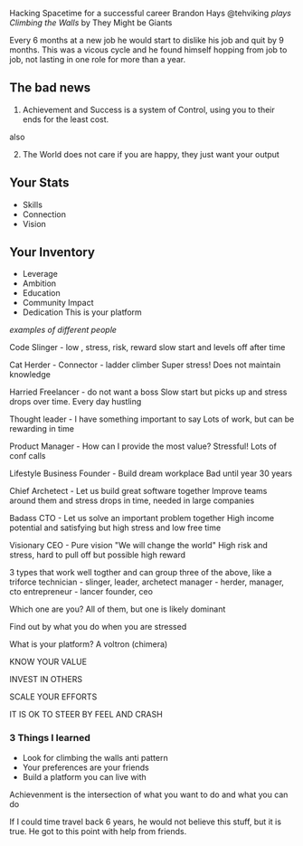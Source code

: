Hacking Spacetime for a successful career
Brandon Hays @tehviking
*plays Climbing the Walls* by They Might be Giants

Every 6 months at a new job he would start to dislike his job and quit by 9 months.  This was a vicous cycle and he found himself hopping from job to job, not lasting in one role for more than a year.

## The bad news

1) Achievement and Success is a system of Control, using you to their ends for the least cost.

also

2) The World does not care if you are happy, they just want your output

## Your Stats
* Skills
* Connection
* Vision

## Your Inventory
* Leverage
* Ambition
* Education
* Community Impact
* Dedication
This is your platform

*examples of different people*

Code Slinger -  low , stress, risk, reward
slow start and levels off after time

Cat Herder - Connector - ladder climber
Super stress! Does not maintain knowledge

Harried Freelancer - do not want a boss
Slow start but picks up and stress drops over time.  Every day hustling

Thought leader - I have something important to say
Lots of work, but can be rewarding in time

Product Manager - How can I provide the most value?
Stressful! Lots of conf calls

Lifestyle Business Founder - Build dream workplace
Bad until year 30 years

Chief Archetect - Let us build great software together
Improve teams around them and stress drops in time, needed in large companies

Badass CTO - Let us solve an important problem together
High income potential and satisfying but high stress and low free time

Visionary CEO - Pure vision "We will change the world"
High risk and stress, hard to pull off but possible high reward

3 types that work well togther and can group three of the above, like a triforce
technician - slinger, leader, archetect
manager - herder, manager, cto
entrepreneur - lancer founder, ceo

Which one are you?  All of them, but one is likely dominant

Find out by what you do when you are stressed

What is your platform?  A voltron (chimera)

KNOW YOUR VALUE

INVEST IN OTHERS

SCALE YOUR EFFORTS

IT IS OK TO STEER BY FEEL AND CRASH

### 3 Things I learned

* Look for climbing the walls anti pattern
* Your preferences are your friends
* Build a platform you can live with

Achievenment is the intersection of what you want to do and what you can do

If I could time travel back 6 years, he would not believe this stuff, but it is true.  He got to this point with help from friends.


